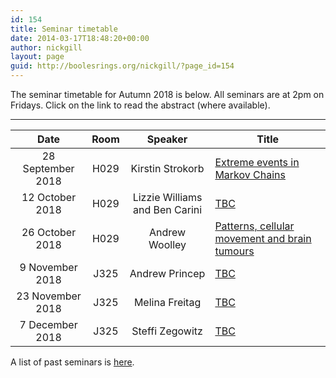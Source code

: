 ```yaml
---
id: 154
title: Seminar timetable
date: 2014-03-17T18:48:20+00:00
author: nickgill
layout: page
guid: http://boolesrings.org/nickgill/?page_id=154
---
```


The seminar timetable for Autumn 2018 is below. All seminars are at 2pm on Fridays. Click on the link to read the abstract (where available).

---


| Date | Room | Speaker | Title |
|:----:|:----:|:-------:|--------|
| 28 September 2018 | H029 | Kirstin Strokorb | <a href = "https://uswmaths.github.io/seminar-strokorb">Extreme events in Markov Chains</a>|
| 12 October 2018 | H029 |Lizzie Williams and Ben Carini|<a href = "">TBC</a>     |
| 26 October 2018 | H029 |Andrew Woolley|<a href = "">Patterns, cellular movement and brain tumours</a>|
| 9 November 2018 | J325|Andrew Princep| <a href = "">TBC</a>|
| 23 November 2018 | J325 |Melina Freitag| <a href = "">TBC</a>|
| 7 December 2018 | J325 |Steffi Zegowitz| <a href = "">TBC</a>|


 A list of past seminars is <a href = "past_seminars">here</a>.

